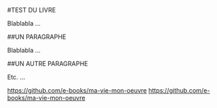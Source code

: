 #TEST DU LIVRE

Blablabla ...

##UN PARAGRAPHE

Blablabla ...

##UN AUTRE PARAGRAPHE

Etc. ...

https://github.com/e-books/ma-vie-mon-oeuvre
https://github.com/e-books/ma-vie-mon-oeuvre
